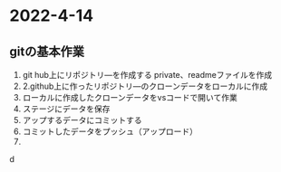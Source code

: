 # 2022-4-14
## gitの基本作業
1. git hub上にリポジトリ―を作成する
    private、readmeファイルを作成
2. 2.github上に作ったリポジトリ―のクローンデータをローカルに作成
3. ローカルに作成したクローンデータをvsコードで開いて作業
4. ステージにデータを保存
5. アップするデータにコミットする
6. コミットしたデータをプッシュ（アップロード）   
7.
d